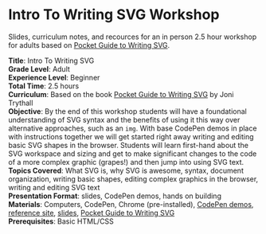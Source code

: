 # Intro To Writing SVG Workshop 

Slides, curriculum notes, and recources for an in person 2.5 hour workshop for adults based on [Pocket Guide to Writing SVG](http://svgpocketguide.com/book/).

**Title**: Intro To Writing SVG<br>
**Grade Level**: Adult<br>
**Experience Level**: Beginner<br>
**Total Time**: 2.5 hours<br>
**Curriculum**: Based on the book [Pocket Guide to Writing SVG](http://svgpocketguide.com/book/) by Joni Trythall<br>
**Objective**: By the end of this workshop students will have a foundational understanding of SVG syntax and the benefits of using it this way over alternative approaches, such as an `img`. With base CodePen demos in place with instructions together we will get started right away writing and editing basic SVG shapes in the browser. Students will learn first-hand about the SVG workspace and sizing and get to make significant changes to the code of a more complex graphic (grapes!) and then jump into using SVG text.<br>
**Topics Covered**: What SVG is, why SVG is awesome, syntax, document organization, writing basic shapes, editing complex graphics in the browser, writing and editing SVG text<br>
**Presentation Format**: slides, CodePen demos, hands on building<br>
**Materials**: Computers, CodePen, Chrome (pre-installed), [CodePen demos](http://codepen.io/collection/DVYpJK/), [reference site](http://jonitrythall.github.io/svgintro/), [slides](https://docs.google.com/presentation/d/1PZZnf0Z9uViwX8ma4gnbT8BGybIiAygLf_LOkdhclAY/edit?usp=sharing), [Pocket Guide to Writing SVG](http://svgpocketguide.com/book/)<br>
**Prerequisites**: Basic HTML/CSS 
